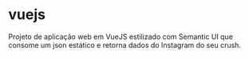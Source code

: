 # vuejs
Projeto de aplicação web em VueJS estilizado com Semantic UI que consome um json estático e retorna dados do Instagram do seu crush.

